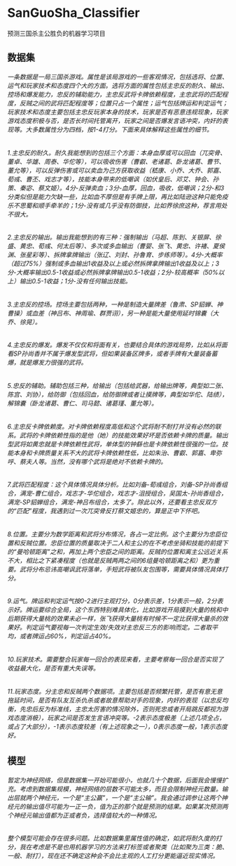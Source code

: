 # SanGuoSha_Classifier
预测三国杀主公胜负的机器学习项目
## 数据集
###### 一条数据是一局三国杀游戏。属性是该局游戏的一些客观情况，包括选将、位置、运气和玩家技术和态度四个大的方面。选将方面的属性包括主忠反的耐久、输出、控场和爆发能力，忠反的辅助能力，主忠反武将卡牌依赖程度，主忠武将的匹配程度，反贼之间的武将匹配程度等；位置只占一个属性；运气包括牌运和判定运气；玩家技术和态度主要包括主忠反玩家本身的技术，玩家是否有恶意违规现象，玩家游戏态度积极与否，是否长时间托管离开，玩家之间是否爆发言语冲突，内奸的表现等。大多数属性分为四档，按1-4打分。下面来具体解释这些属性的细节。
###### 1.主忠反的耐久。耐久我能想到的包括三个方面：本身血厚或可以回血（兀突骨、董卓、华雄、周泰、华佗等），可以吸收伤害（曹叡、老诸葛、卧龙诸葛、曹节、董允等），可以反弹伤害或可以卖血为己方获取收益（嵇康、小乔、大乔、郭嘉、荀彧、曹丕、戏志才等），技能本身带来的低嘲讽（如伏皇后、邓艾、钟会、孙策、秦宓、蔡文姬）。4分-反弹卖血；3分-血厚，回血，吸收，低嘲讽；2分-和3分类似但是能力欠缺一些，比如血不厚但是有手牌上限，再比如陆逊这种只能免疫乐不思蜀和顺手牵羊的；1分-没有或几乎没有防御技，比如界徐庶这种，荐言用处不很大。
###### 2.主忠反的输出。输出我能想到的有三种：强制输出（马超、陈到、关银屏、徐盛、黄忠、荀彧、何太后等）、多次或多血输出（曹婴、张飞、黄忠、许褚、夏侯渊、张星彩等）、拆牌拿牌输出（张辽、刘封、孙鲁育、步练师等）。4分-大概率（超过75%）强制或多血输出1收益及以上或必然拆牌拿牌输出1收益及以上；3分-大概率输出0.5-1收益或必然拆牌拿牌输出0.5-1收益；2分-较高概率（50%以上）输出0.5-1收益；1分-没有任何输出技能。
###### 3.主忠反的控场。控场主要包括两种，一种是制造大量牌差（鲁肃、SP貂蝉、神曹操）或血差（神吕布、神周瑜、群贾诩），另一种是能大量使用延时锦囊（大乔、徐晃）。
###### 4.主忠反的爆发。爆发不仅仅和将面有关，也要结合具体的游戏局势，比如从将面看SP孙尚香并不属于爆发型武将，但如果装备区牌多，或者手牌有大量装备蓄爆，就是爆发力很强的武将。
###### 5.忠反的辅助。辅助包括三种，给输出（包括给武器，给输出牌等，典型如二张、陈宫、刘协），给防御（包括回血，给防御牌或者让摸牌等，典型如华佗、陆绩），解锦囊（卧龙诸葛、曹仁、司马懿、诸葛瑾、董允等）。
###### 6.主忠反卡牌依赖度。对卡牌依赖程度高低和这个武将耐不耐打并没有必然的联系。武将的卡牌依赖性指的是他（她）的技能效果好坏是否依赖卡牌的质量。输出型武将如黄忠就是卡牌依赖性武将，单体型的钟繇也是卡牌依赖性很强的一位。技能本身和卡牌质量关系不大的武将卡牌依赖性低，比如朱治、曹叡、郭嘉、卑弥呼、蔡夫人等。当然，没有哪个武将是绝对不依赖卡牌的。
###### 7.武将匹配程度：这个具体情况具体分析。比如刘备-荀彧组合，刘备-SP孙尚香组合，满宠-曹仁组合，戏志才-华佗组合，戏志才-沮授组合，吴国太-孙尚香组合，满宠-SP貂蝉组合，满宠-神吕布组合，太多了。除此以外，还要看主忠反双方的“匹配”程度，我遇到过一次兀突骨反打蔡文姬忠的，算是正中下怀吧。
###### 8.位置。主要分为数学距离和武将分布情况，各占一定比例。这个主要分为忠臣位置和反贼位置。忠臣位置的质量取决于二人和主公的在不考虑坐骑和技能的前提下的“曼哈顿距离”之和，再加上两个忠臣之间的距离。反贼的位置和离主公远近关系不大，相比之下紧凑程度（也就是反贼两两之间的6组曼哈顿距离之和）更为重要。武将分布忌讳高嘲讽武将落单，手短武将被队友包围等，需要具体情况具体打分。
###### 9.运气。牌运和判定运气按0-2进行主观打分，0分表示差，1分表示一般，2分表示好。牌运要综合全局，这个东西特别难具体化，比如游戏开局摸到大量的桃和中后期获得大量桃的效果未必一样，张飞获得大量桃有时候不一定比获得大量杀的效果好。判定运气要视每一次判定生效/失效对主忠反三方的影响而定。二者取平均，或者牌运占60%，判定运占40%。
###### 10.玩家技术。需要整合玩家每一回合的表现来看，主要考察每一回合是否实现了收益最大化，是否有重大失误等。
###### 11.玩家态度。分主忠和反贼两个数据项。主要包括是否频繁托管，是否有意无意拖延时间，是否有队友互杀仇杀或者故意帮助对手的现象，内奸的表现（以忠反均衡，先忠后反为标准线，主忠太厉害的情况除外，否则死忠或者开局跳反都视为游戏态度消极），玩家之间是否发生言语冲突等。-2表示态度极差（上述几项全占，或占了大部分），-1表示态度较差（有上述现象之一），0表示态度一般，1表示态度好。
## 模型
###### 暂定为神经网络，但是数据集一开始可能很小，也就几十个数据，后面我会慢慢扩充。考虑到数据集规模，神经网络的层数不可能太多，而且会限制神经元数量。输出层就两个神经元，一个是“主公赢”，一个是“主公输”。我会通过调参让这两个神经元的输出值尽可能为一正一负，值为正的那个就是预测的结果。如果某次预测两个神经元输出值都为正或者负，选择值较大的一种情况。
###### 整个模型可能会存在很多问题。比如数据集里属性值的确定，如武将耐久度的打分，我在考虑是不是也用机器学习的方法来打标签或者聚类（比如聚为三类：脆、一般、耐打），现在还不确定这种会不会比主观的人工打分更能逼近现实情况。
